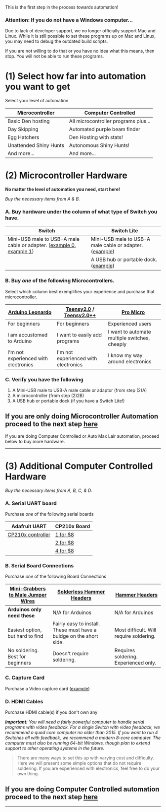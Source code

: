 This is the first step in the process towards automation!

### **Attention: If you do not have a Windows computer...**

Due to lack of developer support, we no longer officially support Mac and Linux. While it is still possible to set these programs up on Mac and Linux, you may need to debug the outdated build scripts.

If you are not willing to do that or you have no idea what this means, then stop. You will not be able to run these programs.

# (1) Select how far into automation you want to get

Select your level of automation 

| Microcontroller | Computer Controlled |
| --- | --- |
| Basic Den hosting | All microcontroller programs plus... |
| Day Skipping | Automated purple beam finder |
| Egg Hatchers | Den Hosting with stats!  |
| Unattended Shiny Hunts | Autonomous Shiny Hunts! |
| And more... | And more... |

# (2) Microcontroller Hardware

**No matter the level of automation you need, start here!**

_Buy the necessary items from A & B._

### A. Buy hardware under the column of what type of Switch you have.

| Switch | Switch Lite |
| --- | --- |
| Mini-USB male to USB-A male cable or adapter. ([example 0](https://www.amazon.com/Cmple-Pack-Male-5-Pin-Adapter/dp/B00A1PH0ZW), [example 1](https://www.amazon.com/gp/product/B00P0GI68M)) | Mini-USB male to USB-A male cable or adapter. ([example](https://www.amazon.com/gp/product/B07QJTX59H/)) |
|     | A USB hub or portable dock. ([example](https://www.amazon.com/gp/product/B07JK9DFKH)) |

### B. Buy *one* of the following Microcontrollers.

Select which column best exemplifies your experience and purchase that microcontroller.

| [Arduino Leonardo](https://www.amazon.com/gp/product/B0786LJQ8K) | [Teensy2.0](https://www.pjrc.com/store/teensy.html) / [Teensy2.0++](https://www.pjrc.com/store/teensypp.html) | [Pro Micro](https://www.amazon.com/gp/product/B08BJNV1J3) |
| --- | --- | --- | 
| For beginners | For beginners | Experienced users |
| I am accustomed to Arduino | I want to easily add programs| I want to automate multiple switches, cheaply |
| I'm not experienced with electronics | I'm not experienced with electronics | I know my way around electronics |

### C. Verify you have the following

1. A Mini-USB male to USB-A male cable or adaptor (from step (2)A)
2. A microcontroller (from step (2)2B)
3. A USB hub or portable dock (if you have a Switch Lite!)

## **If you are only doing Microcontroller Automation proceed to the next step [here](https://github.com/PokemonAutomation/Microcontroller/blob/master/Wiki/Hardware/README.md)**
If you are doing Computer Controlled or Auto Max Lair automation, proceed below to buy more hardware.

---

# (3) Additional Computer Controlled Hardware

_Buy the necessary items from A, B, C, & D._

### A. Serial UART board

Purchase *one* of the following serial boards

| Adafruit UART  | CP210x Board | 
| --- | --- |
| [CP210x controller](https://www.adafruit.com/product/954) | [1 for $8](https://www.amazon.com/dp/B072K3Z3TL) |
|   | [2 for $8](https://www.amazon.com/gp/product/B07D6LLX19/) |
|   | [4 for $8](https://www.amazon.com/gp/product/B07T1XR9FT) |

### B. Serial Board Connections

Purchase *one* of the following Board Connections

| [Mini-Grabbers to Male Jumper Wires](https://www.amazon.com/gp/product/B08M5GNY47) | [Solderless Hammer Headers](https://www.adafruit.com/product/3662) | [Hammer Headers](https://www.adafruit.com/product/2822) | 
| --- | --- | --- |
| **Arduinos only need these** | N/A for Arduinos | N/A for Arduinos |
| Easiest option, but hard to find | Fairly easy to install. These must have a buldge on the short side. | Most difficult. Will require soldering. |
| No soldering. Best for beginners | Doesn't require soldering. | Requires soldering. Experienced only. |

### C. Capture Card

Purchase a Video capture card ([example](https://www.amazon.com/gp/product/B088HBRM7T))

### D. HDMI Cables

Purchase HDMI cable(s) if you don't own any

***Important:** You will need a fairly powerful computer to handle serial programs with video feedback. For a single Switch with video feedback, we recommend a quad core computer no older than 2015. If you want to run 4 Switches all with feedback, we recommend a modern 8-core computer. The computer must also be running 64-bit Windows, though plan to extend support to other operating systems in the future.*

> There are many ways to set this up with varying cost and difficulty. Here we will present some simple options that do not require soldering. If you are experienced with electronics, feel free to do your own thing.

## **If you are doing Computer Controlled automation proceed to the next step [here](https://github.com/PokemonAutomation/Microcontroller/blob/master/Wiki/Hardware/README.md)**

---
